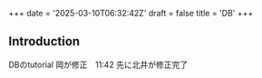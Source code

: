 +++
date = '2025-03-10T06:32:42Z'
draft = false
title = 'DB'
+++

## Introduction

DBのtutorial
岡が修正　11:42
先に北井が修正完了




